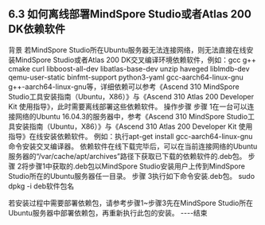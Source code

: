 ## 6.3 如何离线部署MindSpore Studio或者Atlas 200 DK依赖软件
背景
若MindSpore Studio所在Ubuntu服务器无法连接网络，则无法直接在线安装MindSpore Studio或者Atlas 200 DK交叉编译环境依赖软件，例如：gcc g++ cmake curl libboost-all-dev libatlas-base-dev unzip haveged liblmdb-dev  qemu-user-static binfmt-support python3-yaml gcc-aarch64-linux-gnu g++-aarch64-linux-gnu等，详细依赖可以参考《Ascend 310 MindSpore Studio工具安装指南（Ubuntu，X86）》与《Ascend 310 Atlas 200 Developer Kit 使用指导》，此时需要离线部署这些依赖软件。
操作步骤
步骤 1在一台可以连接网络的Ubuntu 16.04.3的服务器中，参考《Ascend 310 MindSpore Studio工具安装指南（Ubuntu，X86）》与《Ascend 310 Atlas 200 Developer Kit 使用指导》在线安装依赖软件。
例如：执行apt-get install gcc-aarch64-linux-gnu命令安装交叉编译器。
依赖软件在线下载完毕后，可以在当前连接网络的Ubuntu服务器的“/var/cache/apt/archives”路径下获取已下载的依赖软件的.deb包。
步骤 2将步骤1中获取的.deb包以MindSpore Studio安装用户上传到MindSpore Studio所在的Ubuntu服务器任一目录。
步骤 3执行如下命令安装.deb包。
sudo dpkg -i deb软件包名

若安装过程中需要部署依赖包，请参考步骤1~步骤3先在MindSpore Studio所在Ubuntu服务器中部署依赖包，再重新执行此包的安装。
----结束

